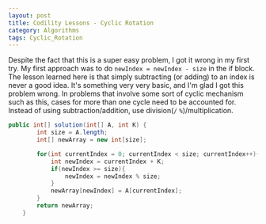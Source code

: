 ```yaml
---
layout: post
title: Codility Lessons - Cyclic Rotation
category: Algorithms
tags: Cyclic_Rotation
---
```


Despite the fact that this is a super easy problem, I got it wrong in my first try.
My first approach was to do `newIndex = newIndex - size` in the if block. The lesson learned here is that simply subtracting (or adding) to an index is never a good idea. It's something very very basic, and I'm glad I got this problem wrong. In problems that involve some sort of cyclic mechanism such as this, cases for more than one cycle need to be accounted for. Instead of using subtraction/addition, use division(`/` `%`)/multiplication.

```java
public int[] solution(int[] A, int K) {
        int size = A.length;
        int[] newArray = new int[size];

        for(int currentIndex = 0; currentIndex < size; currentIndex++){
            int newIndex = currentIndex + K;
            if(newIndex >= size){
                newIndex = newIndex % size;
            }
            newArray[newIndex] = A[currentIndex];
        }
        return newArray;
    }
```
